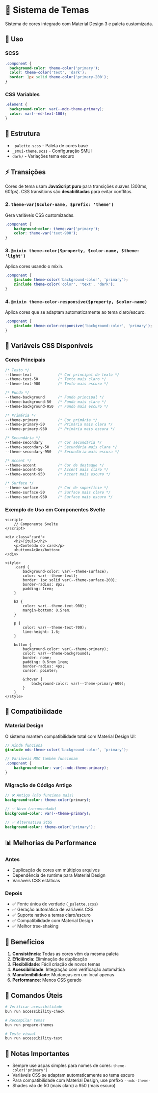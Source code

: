 # 🎨 Sistema de Temas

Sistema de cores integrado com Material Design 3 e paleta customizada.

## 🔧 Uso

### SCSS

```scss
.component {
  background-color: theme-color('primary');
  color: theme-color('text', 'dark');
  border: 1px solid theme-color('primary-200');
}
```

### CSS Variables

```css
.element {
  background-color: var(--mdc-theme-primary);
  color: var(--ed-text-100);
}
```

## 📁 Estrutura

- `_palette.scss` - Paleta de cores base
- `_smui-theme.scss` - Configuração SMUI
- `dark/` - Variações tema escuro

## ⚡ Transições

Cores de tema usam **JavaScript puro** para transições suaves (300ms, 60fps).
CSS transitions são **desabilitadas** para evitar conflitos.

### 2. `theme-var($color-name, $prefix: 'theme')`

Gera variáveis CSS customizadas.

```scss
.component {
	background-color: theme-var('primary');
	color: theme-var('text-900');
}
```

### 3. `@mixin theme-color($property, $color-name, $theme: 'light')`

Aplica cores usando o mixin.

```scss
.component {
	@include theme-color('background-color', 'primary');
	@include theme-color('color', 'text', 'dark');
}
```

### 4. `@mixin theme-color-responsive($property, $color-name)`

Aplica cores que se adaptam automaticamente ao tema claro/escuro.

```scss
.component {
	@include theme-color-responsive('background-color', 'primary');
}
```

## 🎯 Variáveis CSS Disponíveis

### Cores Principais

```css
/* Texto */
--theme-text            /* Cor principal de texto */
--theme-text-50         /* Texto mais claro */
--theme-text-900        /* Texto mais escuro */

/* Fundo */
--theme-background      /* Fundo principal */
--theme-background-50   /* Fundo mais claro */
--theme-background-950  /* Fundo mais escuro */

/* Primária */
--theme-primary         /* Cor primária */
--theme-primary-50      /* Primária mais clara */
--theme-primary-950     /* Primária mais escura */

/* Secundária */
--theme-secondary       /* Cor secundária */
--theme-secondary-50    /* Secundária mais clara */
--theme-secondary-950   /* Secundária mais escura */

/* Accent */
--theme-accent          /* Cor de destaque */
--theme-accent-50       /* Accent mais claro */
--theme-accent-950      /* Accent mais escuro */

/* Surface */
--theme-surface         /* Cor de superfície */
--theme-surface-50      /* Surface mais claro */
--theme-surface-950     /* Surface mais escuro */
```

### Exemplo de Uso em Componentes Svelte

```svelte
<script>
	// Componente Svelte
</script>

<div class="card">
	<h2>Título</h2>
	<p>Conteúdo do card</p>
	<button>Ação</button>
</div>

<style>
	.card {
		background-color: var(--theme-surface);
		color: var(--theme-text);
		border: 1px solid var(--theme-surface-200);
		border-radius: 8px;
		padding: 1rem;
	}

	h2 {
		color: var(--theme-text-900);
		margin-bottom: 0.5rem;
	}

	p {
		color: var(--theme-text-700);
		line-height: 1.6;
	}

	button {
		background-color: var(--theme-primary);
		color: var(--theme-background);
		border: none;
		padding: 0.5rem 1rem;
		border-radius: 4px;
		cursor: pointer;

		&:hover {
			background-color: var(--theme-primary-600);
		}
	}
</style>
```

## 🔗 Compatibilidade

### Material Design

O sistema mantém compatibilidade total com Material Design UI:

```scss
// Ainda funciona
@include mdc-theme-color('background-color', 'primary');

// Variáveis MDC também funcionam
.component {
	background-color: var(--mdc-theme-primary);
}
```

### Migração de Código Antigo

```scss
// ❌ Antigo (não funciona mais)
background-color: theme-color(primary);

// ✅ Novo (recomendado)
background-color: var(--theme-primary);

// ✅ Alternativa SCSS
background-color: theme-color('primary');
```

## 📊 Melhorias de Performance

### Antes

- Duplicação de cores em múltiplos arquivos
- Dependência de runtime para Material Design
- Variáveis CSS estáticas

### Depois

- ✅ Fonte única de verdade (`_palette.scss`)
- ✅ Geração automática de variáveis CSS
- ✅ Suporte nativo a temas claro/escuro
- ✅ Compatibilidade com Material Design
- ✅ Melhor tree-shaking

## 🎨 Benefícios

1. **Consistência**: Todas as cores vêm da mesma paleta
2. **Eficiência**: Eliminação de duplicação
3. **Flexibilidade**: Fácil criação de novos temas
4. **Acessibilidade**: Integração com verificação automática
5. **Manutenibilidade**: Mudanças em um local apenas
6. **Performance**: Menos CSS gerado

## 🔧 Comandos Úteis

```bash
# Verificar acessibilidade
bun run accessibility-check

# Recompilar temas
bun run prepare-themes

# Teste visual
bun run accessibility-test
```

## 🚨 Notas Importantes

- Sempre use aspas simples para nomes de cores: `theme-color('primary')`
- Variáveis CSS se adaptam automaticamente ao tema escuro
- Para compatibilidade com Material Design, use prefixo `--mdc-theme-`
- Shades vão de 50 (mais claro) a 950 (mais escuro)
